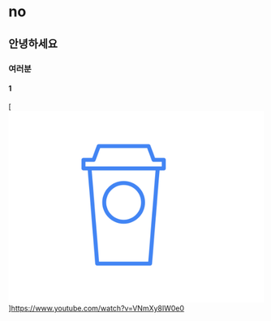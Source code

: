 # no  
## 안녕하세요  
### 여러분  
#### 1  
[![](https://raw.githubusercontent.com/Channilee/no/master/autodraw_2020-removebg-preview%20(1).png)]https://www.youtube.com/watch?v=VNmXy8IW0e0

